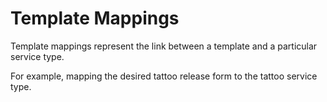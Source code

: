 # Template Mappings

Template mappings represent the link between a template and a particular service type.

For example, mapping the desired tattoo release form to the tattoo service type.